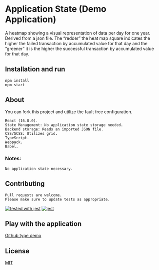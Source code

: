 # Application State (Demo Application)

A heatmap showing a visual representation of data per day for one year. Derived from a json file.
The “redder” the heat map square indicates the higher the failed transaction by accumulated value for that day and the “greener” it is the higher the successful transaction by accumulated value for that day.

## Installation and run

```
npm install
npm start
```
## About
You can fork this project and utilize the fault free configuration.
```
React (16.8.0).
State Management: No application state storage needed.
Backend storage: Reads an imported JSON file.
CSS/SCSS: Utilizes grid.
TypeScript.
Webpack.
Babel.
```
### Notes: 
```
No application state necessary.
```
## Contributing
```
Pull requests are welcome.
Please make sure to update tests as appropriate.
```
[![tested with jest](https://img.shields.io/badge/tested_with-jest-99424f.svg)](https://github.com/facebook/jest) [![jest](https://jestjs.io/img/jest-badge.svg)](https://github.com/facebook/jest)

## Play with the application
[Github type demo](http://heatmapts.surge.sh/)

## License
[MIT](https://choosealicense.com/licenses/mit/)


